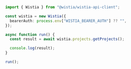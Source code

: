 <!-- Start SDK Example Usage [usage] -->
```typescript
import { Wistia } from "@wistia/wistia-api-client";

const wistia = new Wistia({
  bearerAuth: process.env["WISTIA_BEARER_AUTH"] ?? "",
});

async function run() {
  const result = await wistia.projects.getProjects();

  console.log(result);
}

run();

```
<!-- End SDK Example Usage [usage] -->